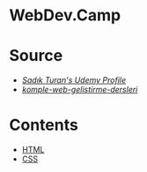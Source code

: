 # WebDev.Camp

# Source

- _[Sadık Turan's Udemy Profile](https://www.udemy.com/user/sadikturan/)_
- _[komple-web-gelistirme-dersleri](https://github.com/sadikturan/komple-web-gelistirme-dersleri)_

# Contents

- [HTML](https://github.com/taberkkaya/WebDev.Camp/tree/main/01-html)
- [CSS](https://github.com/taberkkaya/WebDev.Camp/tree/main/02-css)
